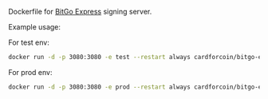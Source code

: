 Dockerfile for [BitGo Express](https://github.com/BitGo/BitGoJS) signing server.

Example usage:

For test env:
```bash
docker run -d -p 3080:3080 -e test --restart always cardforcoin/bitgo-express
```
For prod env:
```bash
docker run -d -p 3080:3080 -e prod --restart always cardforcoin/bitgo-express
```
